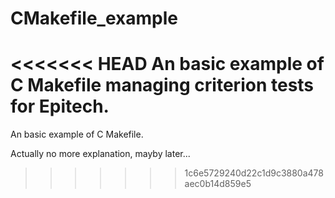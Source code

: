 # CMakefile_example
<<<<<<< HEAD
An basic example of C Makefile managing criterion tests for Epitech.
=======
An basic example of C Makefile.

Actually no more explanation, mayby later...
>>>>>>> 1c6e5729240d22c1d9c3880a478aec0b14d859e5
